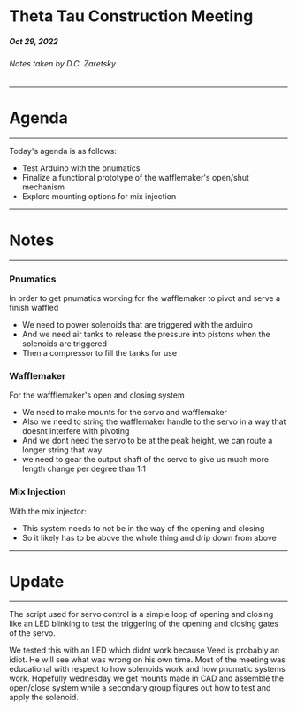 # **Theta Tau Construction Meeting**

##### Oct 29, 2022

###### *Notes taken by D.C. Zaretsky*
---

# Agenda

---
Today's agenda is as follows:

- Test Arduino with the pnumatics
- Finalize a functional prototype of the wafflemaker's open/shut mechanism
- Explore mounting options for mix injection


---

# Notes
---

### Pnumatics

In order to get pnumatics working for the wafflemaker to pivot and serve a finish waffled
- We need to power solenoids that are triggered with the arduino
- And we need air tanks to release the pressure into pistons when the solenoids are triggered
- Then a compressor to fill the tanks for use


### Wafflemaker

For the waffflemaker's open and closing system
- We need to make mounts for the servo and wafflemaker
- Also we need to string the wafflemaker handle to the servo in a way that doesnt interfere with pivoting
- And we dont need the servo to be at the peak height, we can route a longer string that way
- we need to gear the output shaft of the servo to give us much more length change per degree than 1:1


### Mix Injection

With the mix injector:
- This system needs to not be in the way of the opening and closing
- So it likely has to be above the whole thing and drip down from above




---
# Update
---
The script used for servo control is a simple loop of opening and closing like an LED blinking to test the triggering of the opening and closing gates of the servo.

We tested this with an LED which didnt work because Veed is probably an idiot. He will see what was wrong on his own time. Most of the meeting was educational with respect to how solenoids work and how pnumatic systems work. Hopefully wednesday we get mounts made in CAD and assemble the open/close system while a secondary group figures out how to test and apply the solenoid.